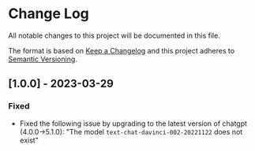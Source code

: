 
# Change Log
All notable changes to this project will be documented in this file.
 
The format is based on [Keep a Changelog](http://keepachangelog.com/)
and this project adheres to [Semantic Versioning](http://semver.org/).
 
## [1.0.0] - 2023-03-29

### Fixed
- Fixed the following issue by upgrading to the latest version of chatgpt (4.0.0->5.1.0): "The model `text-chat-davinci-002-20221122` does not exist"